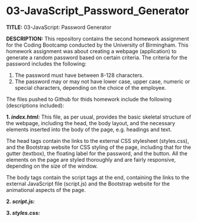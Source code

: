 # 03-JavaScript_Password_Generator

<b>TITLE:</b> 03-JavaScript: Password Generator

<b>DESCRIPTION:</b>
This repository contains the second homework assignment for the Coding Bootcamp conducted by the University of Birmingham. This homework assignment was about creating a webpage (application) to generate a random password based on certain criteria. The criteria for the password includes the following:

1. The password must have between 8-128 characters.
2. The password may or may not have lower case, upper case, numeric or special characters, depending on the choice of the employee.

The files pushed to Github for thids homework include the following (descriptions included):

<b>1. <i>index.html:</i></b>
This file, as per usual, provides the basic skeletal structure of the webpage, including the head, the body layout, and the necessary elements inserted into the body of the page, e.g. headings and text.

The head tags contain the links to the external CSS stylesheet (styles.css), and the Bootstrap website for CSS styling of the page, including that for the gutter (textbox), the floating label for the password, and the button. All the elements on the page are styled thoroughly and are fairly responsive, depending on the size of the window.

The body tags contain the script tags at the end, containing the links to the external JavaScript file (script.js) and the Bootstrap website for the animational aspects of the page.

<b>2. <i>script.js:</i><b>


<b>3. <i>styles.css:</i><b>

